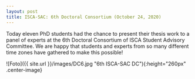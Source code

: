 ```yaml
---
layout: post
title: ISCA-SAC: 6th Doctoral Consortium (October 24, 2020)
---
```

Today eleven PhD students had the chance to present their thesis work to a panel of experts at the 6th Doctoral Consortium of ISCA
Student Advisory Committee.
We are happy that students and experts from so many different time zones have gathered to make this possible!

![Foto]({{ site.url }}/images/DC6.jpg "6th ISCA-SAC DC"){:height="260px" .center-image}
